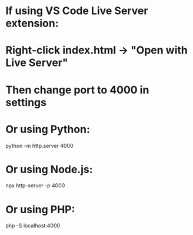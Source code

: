 # If using VS Code Live Server extension:
# Right-click index.html → "Open with Live Server"
# Then change port to 4000 in settings

# Or using Python:
python -m http.server 4000

# Or using Node.js:
npx http-server -p 4000

# Or using PHP:
php -S localhost:4000